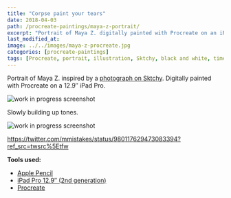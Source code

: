 ```yaml
---
title: "Corpse paint your tears"
date: 2018-04-03
path: /procreate-paintings/maya-z-portrait/
excerpt: "Portrait of Maya Z. digitally painted with Procreate on an iPad."
last_modified_at:
image: ../../images/maya-z-procreate.jpg
categories: [procreate-paintings]
tags: [Procreate, portrait, illustration, Sktchy, black and white, time lapse]
---
```


Portrait of Maya Z. inspired by a [photograph on Sktchy](https://sktchy.com/efNbvC). Digitally painted with Procreate on a 12.9&#x2033; iPad Pro.

![work in progress screenshot](../../images/maya-z-progress-1-lg.jpg)

Slowly building up tones.

![work in progress screenshot](../../images/maya-z-progress-2-lg.jpg)

https://twitter.com/mmistakes/status/980117629473083394?ref_src=twsrc%5Etfw

**Tools used:**

- [Apple Pencil](https://www.apple.com/apple-pencil/)
- [iPad Pro 12.9&#x2033; (2nd generation)](https://www.apple.com/ipad-pro/)
- [Procreate](https://procreate.art/)
